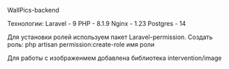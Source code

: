 WallPics-backend

Технологии:
    Laravel - 9
    PHP - 8.1.9
    Nginx - 1.23
    Postgres -  14

Для установки ролей используем пакет Laravel-permission.
Создать роль:
php artisan permission:create-role имя роли

Для работы с изображенмем добавлена библиотека intervention/image
